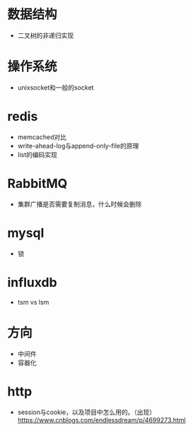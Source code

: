 # 数据结构
- 二叉树的非递归实现

# 操作系统
- unixsocket和一般的socket

# redis
- memcached对比
- write-ahead-log与append-only-file的原理
- list的编码实现

# RabbitMQ
- 集群广播是否需要复制消息，什么时候会删除

# mysql
- 锁

# influxdb
- tsm vs lsm

# 方向
- 中间件
- 容器化

# http
- session与cookie，以及项目中怎么用的。（出现） https://www.cnblogs.com/endlessdream/p/4699273.html